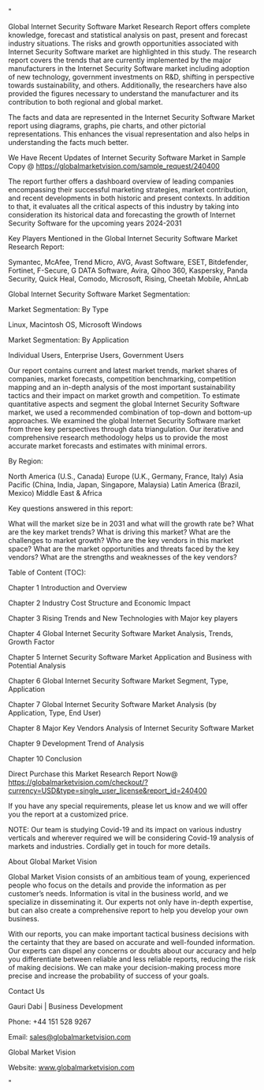 "

Global Internet Security Software Market Research Report offers complete knowledge, forecast and statistical analysis on past, present and forecast industry situations. The risks and growth opportunities associated with Internet Security Software market are highlighted in this study. The research report covers the trends that are currently implemented by the major manufacturers in the Internet Security Software market including adoption of new technology, government investments on R&D, shifting in perspective towards sustainability, and others. Additionally, the researchers have also provided the figures necessary to understand the manufacturer and its contribution to both regional and global market.

The facts and data are represented in the Internet Security Software Market report using diagrams, graphs, pie charts, and other pictorial representations. This enhances the visual representation and also helps in understanding the facts much better.

We Have Recent Updates of Internet Security Software Market in Sample Copy @ https://globalmarketvision.com/sample_request/240400

The report further offers a dashboard overview of leading companies encompassing their successful marketing strategies, market contribution, and recent developments in both historic and present contexts. In addition to that, it evaluates all the critical aspects of this industry by taking into consideration its historical data and forecasting the growth of Internet Security Software for the upcoming years 2024-2031

Key Players Mentioned in the Global Internet Security Software Market Research Report:

Symantec, McAfee, Trend Micro, AVG, Avast Software, ESET, Bitdefender, Fortinet, F-Secure, G DATA Software, Avira, Qihoo 360, Kaspersky, Panda Security, Quick Heal, Comodo, Microsoft, Rising, Cheetah Mobile, AhnLab

Global Internet Security Software Market Segmentation:

Market Segmentation: By Type

Linux, Macintosh OS, Microsoft Windows

Market Segmentation: By Application

Individual Users, Enterprise Users, Government Users

Our report contains current and latest market trends, market shares of companies, market forecasts, competition benchmarking, competition mapping and an in-depth analysis of the most important sustainability tactics and their impact on market growth and competition. To estimate quantitative aspects and segment the global Internet Security Software market, we used a recommended combination of top-down and bottom-up approaches. We examined the global Internet Security Software market from three key perspectives through data triangulation. Our iterative and comprehensive research methodology helps us to provide the most accurate market forecasts and estimates with minimal errors.

By Region:

North America (U.S., Canada)
Europe (U.K., Germany, France, Italy)
Asia Pacific (China, India, Japan, Singapore, Malaysia)
Latin America (Brazil, Mexico)
Middle East & Africa

Key questions answered in this report:

What will the market size be in 2031 and what will the growth rate be?
What are the key market trends?
What is driving this market?
What are the challenges to market growth?
Who are the key vendors in this market space?
What are the market opportunities and threats faced by the key vendors?
What are the strengths and weaknesses of the key vendors?

Table of Content (TOC):

Chapter 1 Introduction and Overview

Chapter 2 Industry Cost Structure and Economic Impact

Chapter 3 Rising Trends and New Technologies with Major key players

Chapter 4 Global Internet Security Software Market Analysis, Trends, Growth Factor

Chapter 5 Internet Security Software Market Application and Business with Potential Analysis

Chapter 6 Global Internet Security Software Market Segment, Type, Application

Chapter 7 Global Internet Security Software Market Analysis (by Application, Type, End User)

Chapter 8 Major Key Vendors Analysis of Internet Security Software Market

Chapter 9 Development Trend of Analysis

Chapter 10 Conclusion

Direct Purchase this Market Research Report Now@ https://globalmarketvision.com/checkout/?currency=USD&type=single_user_license&report_id=240400

If you have any special requirements, please let us know and we will offer you the report at a customized price.

NOTE: Our team is studying Covid-19 and its impact on various industry verticals and wherever required we will be considering Covid-19 analysis of markets and industries. Cordially get in touch for more details.

About Global Market Vision

Global Market Vision consists of an ambitious team of young, experienced people who focus on the details and provide the information as per customer’s needs. Information is vital in the business world, and we specialize in disseminating it. Our experts not only have in-depth expertise, but can also create a comprehensive report to help you develop your own business.

With our reports, you can make important tactical business decisions with the certainty that they are based on accurate and well-founded information. Our experts can dispel any concerns or doubts about our accuracy and help you differentiate between reliable and less reliable reports, reducing the risk of making decisions. We can make your decision-making process more precise and increase the probability of success of your goals.

Contact Us

Gauri Dabi | Business Development

Phone: +44 151 528 9267

Email: sales@globalmarketvision.com

Global Market Vision

Website: www.globalmarketvision.com

"
